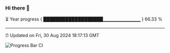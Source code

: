 ### Hi there 👋

⏳ Year progress { ███████████████████▁▁▁▁▁▁▁▁▁▁▁ } 66.33 %

---

⏰ Updated on Fri, 30 Aug 2024 18:17:13 GMT

![Progress Bar CI](https://github.com/liununu/liununu/workflows/Progress%20Bar%20CI/badge.svg)
